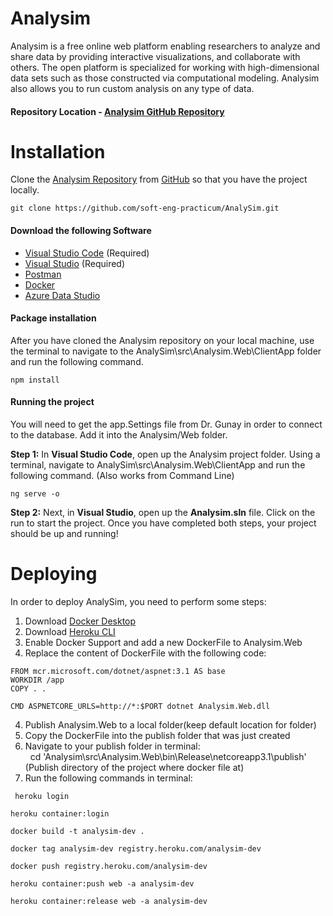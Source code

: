 # Analysim

Analysim is a free online web platform enabling researchers to analyze and share data by providing interactive visualizations, and collaborate with others.  The open platform is specialized for working with high-dimensional data sets such as those constructed via computational modeling.  Analysim also allows you to run custom analysis on any type of data.

#### Repository Location - [Analysim GitHub Repository](https://github.com/soft-eng-practicum/AnalySim) 

# Installation
Clone the [Analysim Repository](https://github.com/soft-eng-practicum/AnalySim) from [GitHub](http://www.github.com) so that you have the project locally.
```
git clone https://github.com/soft-eng-practicum/AnalySim.git
```

#### Download the following Software
- [Visual Studio Code](https://code.visualstudio.com/download) (Required)
- [Visual Studio](https://visualstudio.microsoft.com/downloads/) (Required)
- [Postman](https://www.postman.com/downloads/)
- [Docker](https://www.docker.com/products/docker-desktop)
- [Azure Data Studio](https://docs.microsoft.com/en-us/sql/azure-data-studio/download-azure-data-studio?view=sql-server-ver15)

#### Package installation
After you have cloned the Analysim repository on your local machine, use the terminal to navigate to the AnalySim\src\Analysim.Web\ClientApp folder and run the following command.
```
npm install
```

#### Running the project
You will need to get the app.Settings file from Dr. Gunay in order to connect to the database.  Add it into the Analysim/Web folder.

<b>Step 1:</b> 
In <b>Visual Studio Code</b>, open up the Analysim project folder.  Using a terminal, navigate to AnalySim\src\Analysim.Web\ClientApp and run the following command. (Also works from Command Line)
```
ng serve -o
```

<b>Step 2:</b>
Next, in <B>Visual Studio</B>, open up the <B>Analysim.sln</B> file.  Click on the run to start the project.  Once you have completed both steps, your project should be up and running!

# Deploying
In order to deploy AnalySim, you need to perform some steps:
1. Download [Docker Desktop](https://www.docker.com/products/docker-desktop)
2. Download [Heroku CLI](https://devcenter.heroku.com/articles/heroku-cli)
3. Enable Docker Support and add a new DockerFile to Analysim.Web
4. Replace the content of DockerFile with the following code:
```
FROM mcr.microsoft.com/dotnet/aspnet:3.1 AS base
WORKDIR /app
COPY . .

CMD ASPNETCORE_URLS=http://*:$PORT dotnet Analysim.Web.dll
```
4. Publish Analysim.Web to a local folder(keep default location for folder)
5. Copy the DockerFile into the publish folder that was just created 
6. Navigate to your publish folder in terminal:</br>
&nbsp; cd 'Analysim\src\Analysim.Web\bin\Release\netcoreapp3.1\publish' (Publish directory of the project where docker file at)
7. Run the following commands in terminal:
```
 heroku login
```
```
heroku container:login
```
```
docker build -t analysim-dev .
```
```
docker tag analysim-dev registry.heroku.com/analysim-dev
```
```
docker push registry.heroku.com/analysim-dev
```
```
heroku container:push web -a analysim-dev
```
```
heroku container:release web -a analysim-dev
```
